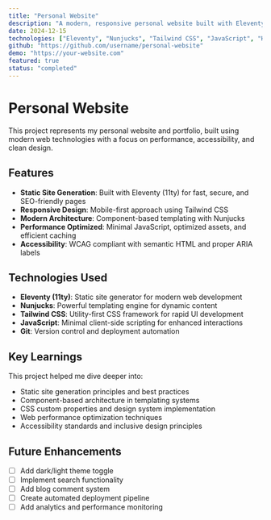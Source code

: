 ```yaml
---
title: "Personal Website"
description: "A modern, responsive personal website built with Eleventy (11ty) and styled with Tailwind CSS. Features a clean design system inspired by classic operating system interfaces."
date: 2024-12-15
technologies: ["Eleventy", "Nunjucks", "Tailwind CSS", "JavaScript", "HTML5"]
github: "https://github.com/username/personal-website"
demo: "https://your-website.com"
featured: true
status: "completed"
---
```


# Personal Website

This project represents my personal website and portfolio, built using modern web technologies with a focus on performance, accessibility, and clean design.

## Features

- **Static Site Generation**: Built with Eleventy (11ty) for fast, secure, and SEO-friendly pages
- **Responsive Design**: Mobile-first approach using Tailwind CSS
- **Modern Architecture**: Component-based templating with Nunjucks
- **Performance Optimized**: Minimal JavaScript, optimized assets, and efficient caching
- **Accessibility**: WCAG compliant with semantic HTML and proper ARIA labels

## Technologies Used

- **Eleventy (11ty)**: Static site generator for modern web development
- **Nunjucks**: Powerful templating engine for dynamic content
- **Tailwind CSS**: Utility-first CSS framework for rapid UI development
- **JavaScript**: Minimal client-side scripting for enhanced interactions
- **Git**: Version control and deployment automation

## Key Learnings

This project helped me dive deeper into:
- Static site generation principles and best practices
- Component-based architecture in templating systems
- CSS custom properties and design system implementation
- Web performance optimization techniques
- Accessibility standards and inclusive design principles

## Future Enhancements

- [ ] Add dark/light theme toggle
- [ ] Implement search functionality
- [ ] Add blog comment system
- [ ] Create automated deployment pipeline
- [ ] Add analytics and performance monitoring

